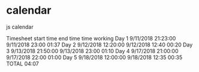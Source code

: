 # calendar
js calendar

Timesheet    start time                 end time          time working
Day 1        9/11/2018  21:23:00        9/11/2018 23:00     01:37
Day 2        9/12/2018  12:20:00        9/12/2018 12:40     00:20
Day 3        9/13/2018  21:50:00        9/13/2018 23:00     01:10
Day 4        9/17/2018  21:00:00        9/17/2018 22:00     01:00
Day 5        9/18/2018  12:00:00        9/18/2018 12:35     00:35
TOTAL                                                       04:07